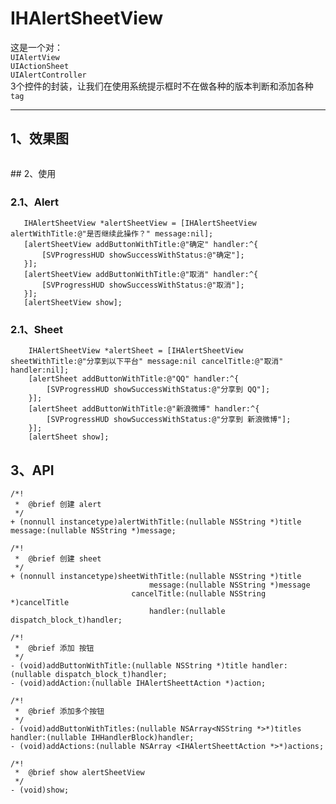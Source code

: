 # IHAlertSheetView

这是一个对：  
 `UIAlertView`   
 `UIActionSheet`  
 `UIAlertController`  
 3个控件的封装，让我们在使用系统提示框时不在做各种的版本判断和添加各种`tag`
 
 ---
 
## 1、效果图
<p><img src="http://images2015.cnblogs.com/blog/724434/201610/724434-20161008160125442-1675795494.gif" alt="" /></p> 
## 2、使用
 
### 2.1、Alert
 ```
    IHAlertSheetView *alertSheetView = [IHAlertSheetView alertWithTitle:@"是否继续此操作？" message:nil];
    [alertSheetView addButtonWithTitle:@"确定" handler:^{
        [SVProgressHUD showSuccessWithStatus:@"确定"];
    }];
    [alertSheetView addButtonWithTitle:@"取消" handler:^{
        [SVProgressHUD showSuccessWithStatus:@"取消"];
    }];
    [alertSheetView show];
```
### 2.1、Sheet
```
    IHAlertSheetView *alertSheet = [IHAlertSheetView sheetWithTitle:@"分享到以下平台" message:nil cancelTitle:@"取消" handler:nil];
    [alertSheet addButtonWithTitle:@"QQ" handler:^{
        [SVProgressHUD showSuccessWithStatus:@"分享到 QQ"];
    }];
    [alertSheet addButtonWithTitle:@"新浪微博" handler:^{
        [SVProgressHUD showSuccessWithStatus:@"分享到 新浪微博"];
    }];
    [alertSheet show];    
```
## 3、API

```
/*!
 *  @brief 创建 alert
 */
+ (nonnull instancetype)alertWithTitle:(nullable NSString *)title message:(nullable NSString *)message;

/*!
 *  @brief 创建 sheet
 */
+ (nonnull instancetype)sheetWithTitle:(nullable NSString *)title
                               message:(nullable NSString *)message
                           cancelTitle:(nullable NSString *)cancelTitle
                               handler:(nullable dispatch_block_t)handler;

/*!
 *  @brief 添加 按钮
 */
- (void)addButtonWithTitle:(nullable NSString *)title handler:(nullable dispatch_block_t)handler;
- (void)addAction:(nullable IHAlertSheettAction *)action;

/*!
 *  @brief 添加多个按钮
 */
- (void)addButtonWithTitles:(nullable NSArray<NSString *>*)titles handler:(nullable IHHandlerBlock)handler;
- (void)addActions:(nullable NSArray <IHAlertSheettAction *>*)actions;

/*!
 *  @brief show alertSheetView
 */
- (void)show;

```